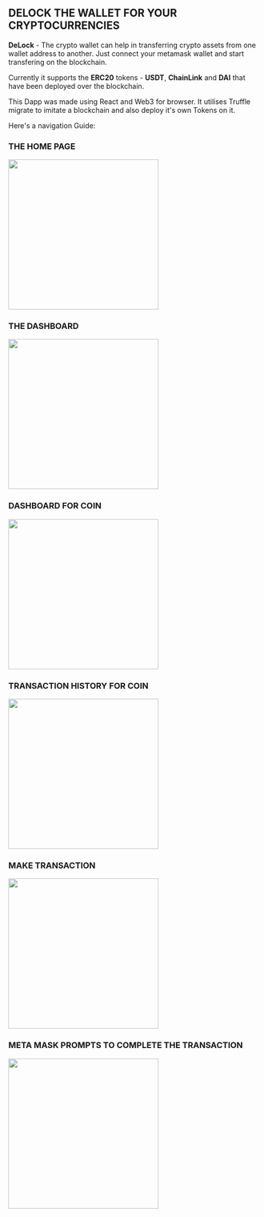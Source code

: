 ## DELOCK THE WALLET FOR YOUR CRYPTOCURRENCIES

**DeLock** - The crypto wallet can help in transferring crypto assets from one wallet address to another. Just connect your metamask wallet and start transfering on the blockchain.

Currently it supports the **ERC20** tokens - **USDT**, **ChainLink** and **DAI** that have been deployed over the blockchain.

This Dapp was made using React and Web3 for browser. It utilises Truffle migrate to imitate a blockchain and also deploy it's own Tokens on it.

Here's a navigation Guide:

### THE HOME PAGE

<img src="https://i.ibb.co/dftPK5w/Screenshot-from-2021-11-15-01-26-27.png" width="300">

### THE DASHBOARD 


<img src="https://i.ibb.co/30PM9M6/Screenshot-from-2021-11-15-01-26-49.png" width="300">

### DASHBOARD FOR COIN


<img src="https://i.ibb.co/wBzkJVS/Screenshot-from-2021-11-15-01-27-21.png" width="300">

### TRANSACTION HISTORY FOR COIN 



<img src="https://i.ibb.co/wBzkJVS/Screenshot-from-2021-11-15-01-27-21.png" width="300">

### MAKE TRANSACTION


<img src="https://i.ibb.co/FYp01Sx/Screenshot-from-2021-11-15-01-29-28.png" width="300">

### META MASK PROMPTS TO COMPLETE THE TRANSACTION


<img src="https://i.ibb.co/gjKfK0H/Screenshot-from-2021-11-15-01-29-52.png" width="300">
